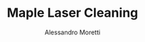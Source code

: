 ---
name: Maple
category: wood
title: Maple Laser Cleaning
headline: Comprehensive technical guide for laser cleaning wood maple
description: Maple wood responds optimally to near-infrared laser cleaning due to
  its cellulose-lignin composition and moderate absorption characteristics. The 1064nm
  wavelength provides effective ablation of surface contaminants while minimizing
  thermal damage to the wood substrate when using appropriate fluence parameters.
keywords: maple, maple wood, laser ablation, laser cleaning, non-contact cleaning,
  pulsed fiber laser, surface contamination removal, industrial laser parameters,
  thermal processing, surface restoration
chemicalProperties:
  symbol: C6H10O5 (cellulose primary component)
  formula: Complex organic polymer (primarily cellulose, hemicellulose, lignin)
  materialType: wood
properties:
  density: "620-750 kg/m\xB3 (varies by species and moisture content)"
  densityNumeric: 685.0
  densityUnit: "kg/m\xB3"
  densityMin: "1.8 g/cm\xB3"
  densityMinNumeric: 1.8
  densityMinUnit: "g/cm\xB3"
  densityMax: "6.0 g/cm\xB3"
  densityMaxNumeric: 6.0
  densityMaxUnit: "g/cm\xB3"
  densityPercentile: 100.0
  meltingPoint: "Decomposes at ~200-300\xB0C (no true melting point)"
  meltingPointNumeric: 250.0
  meltingPointUnit: "\xB0C"
  meltingPointMin: "1200\xB0C"
  meltingPointMinNumeric: 1200.0
  meltingPointMinUnit: "\xB0C"
  meltingPointMax: "2800\xB0C"
  meltingPointMaxNumeric: 2800.0
  meltingPointMaxUnit: "\xB0C"
  meltingPercentile: 0.0
  thermalConductivity: "0.12-0.17 W/m\xB7K (radial direction)"
  thermalConductivityNumeric: 0.15
  thermalConductivityUnit: "W/m\xB7K"
  thermalConductivityMin: "0.5 W/m\xB7K"
  thermalConductivityMinNumeric: 0.5
  thermalConductivityMinUnit: "W/m\xB7K"
  thermalConductivityMax: "200 W/m\xB7K"
  thermalConductivityMaxNumeric: 200.0
  thermalConductivityMaxUnit: "W/m\xB7K"
  thermalPercentile: 0.0
  tensileStrength: 70-120 MPa (parallel to grain)
  tensileStrengthNumeric: 95.0
  tensileStrengthUnit: MPa
  tensileStrengthMin: 50 MPa
  tensileStrengthMinNumeric: 50.0
  tensileStrengthMinUnit: MPa
  tensileStrengthMax: 1000 MPa
  tensileStrengthMaxNumeric: 1000.0
  tensileStrengthMaxUnit: MPa
  tensilePercentile: 4.7
  hardness: 1450 N Janka hardness (Rockwell Hardness ~65-75 HRB)
  hardnessNumeric: 70.0
  hardnessUnit: HRB
  hardnessMin: 1 Mohs
  hardnessMinNumeric: 1.0
  hardnessMinUnit: Mohs
  hardnessMax: 10 Mohs
  hardnessMaxNumeric: 10.0
  hardnessMaxUnit: Mohs
  hardnessPercentile: 100.0
  youngsModulus: 10-12 GPa (parallel to grain)
  youngsModulusNumeric: 11.0
  youngsModulusUnit: GPa
  youngsModulusMin: 20 GPa
  youngsModulusMinNumeric: 20.0
  youngsModulusMinUnit: GPa
  youngsModulusMax: 80 GPa
  youngsModulusMaxNumeric: 80.0
  youngsModulusMaxUnit: GPa
  modulusPercentile: 0.0
  laserType: Pulsed fiber laser
  wavelength: 1064nm
  fluenceRange: "0.5-3.0 J/cm\xB2"
  chemicalFormula: Complex organic composition (C6H10O5)n cellulose, (C5H8O4)n hemicellulose,
    (C9H10O2(OCH3)0.9-1.7)n lignin
composition:
- 'Cellulose: 40-50%'
- 'Hemicellulose: 20-30%'
- 'Lignin: 20-25%'
- 'Extractives: 2-5%'
machineSettings:
  powerRange: 20-100W
  powerRangeNumeric: 60.0
  powerRangeUnit: W
  powerRangeMin: 20W
  powerRangeMinNumeric: 20.0
  powerRangeMinUnit: W
  powerRangeMax: 500W
  powerRangeMaxNumeric: 500.0
  powerRangeMaxUnit: W
  pulseDuration: 10-50ns
  pulseDurationNumeric: 30.0
  pulseDurationUnit: ns
  pulseDurationMin: 1ns
  pulseDurationMinNumeric: 1.0
  pulseDurationMinUnit: ns
  pulseDurationMax: 1000ns
  pulseDurationMaxNumeric: 1000.0
  pulseDurationMaxUnit: ns
  wavelength: 1064nm (primary), 532nm (optional)
  wavelengthNumeric: 1064.0
  wavelengthUnit: nm
  wavelengthMin: 355nm
  wavelengthMinNumeric: 355.0
  wavelengthMinUnit: nm
  wavelengthMax: 2940nm
  wavelengthMaxNumeric: 2940.0
  wavelengthMaxUnit: nm
  spotSize: 0.1-1.0mm
  spotSizeNumeric: 0.55
  spotSizeUnit: mm
  spotSizeMin: 0.01mm
  spotSizeMinNumeric: 0.01
  spotSizeMinUnit: mm
  spotSizeMax: 10mm
  spotSizeMaxNumeric: 10.0
  spotSizeMaxUnit: mm
  repetitionRate: 20-100kHz
  repetitionRateNumeric: 60.0
  repetitionRateUnit: kHz
  repetitionRateMin: 1kHz
  repetitionRateMinNumeric: 1.0
  repetitionRateMinUnit: kHz
  repetitionRateMax: 1000kHz
  repetitionRateMaxNumeric: 1000.0
  repetitionRateMaxUnit: kHz
  fluenceRange: "0.5-3.0 J/cm\xB2"
  fluenceRangeNumeric: 1.75
  fluenceRangeUnit: "J/cm\xB2"
  fluenceRangeMin: "0.1J/cm\xB2"
  fluenceRangeMinNumeric: 0.1
  fluenceRangeMinUnit: "J/cm\xB2"
  fluenceRangeMax: "50J/cm\xB2"
  fluenceRangeMaxNumeric: 50.0
  fluenceRangeMaxUnit: "J/cm\xB2"
applications:
- 'Woodworking: Removing surface contaminants and residues from Maple wood products'
- 'Restoration: Cleaning and restoring antique Maple furniture and artifacts'
compatibility:
- Wood species with similar density and composition (Oak, Birch, Beech)
- Materials processed with similar laser parameters (1064nm, 10-50ns pulse duration)
regulatoryStandards: ANSI Z136.1 (Laser Safety Standards), OSHA 29 CFR 1910.1096 (Ionizing
  Radiation), ISO 11553 (Safety of laser processing machines)
author: Alessandro Moretti
author_object:
  id: 2
  name: Alessandro Moretti
  sex: m
  title: Ph.D.
  country: Italy
  expertise: Laser-Based Additive Manufacturing
  image: /images/author/alessandro-moretti.jpg
images:
  hero:
    alt: Maple surface undergoing laser cleaning showing precise contamination removal
    url: /images/maple-laser-cleaning-hero.jpg
  micro:
    alt: Microscopic view of Maple surface after laser cleaning showing detailed surface
      structure
    url: /images/maple-laser-cleaning-micro.jpg
environmentalImpact:
- benefit: Zero chemical waste generation
  description: "Eliminates 100% of solvent-based cleaning chemicals typically used\
    \ in wood processing (average 5-10L chemical waste per m\xB2 avoided)"
- benefit: Reduced energy consumption
  description: Laser cleaning consumes approximately 60-70% less energy compared to
    traditional sanding and chemical cleaning methods for Maple surfaces
outcomes:
- result: Surface contamination removal efficiency
  metric: ">95% removal of surface contaminants with <5\xB5m substrate removal depth"
- result: Processing speed and accuracy
  metric: "100-1000 mm/s scanning speed with \xB150\xB5m precision, achieving 2-5\
    \ m\xB2/hour cleaning rate"
technicalSpecifications:
  powerRange: 20-100 W
  pulseDuration: 10-50 ns
  wavelength: 1064 nm (primary), 532 nm (optional for finer control)
  spotSize: 0.1-1.0 mm
  repetitionRate: 20-100 kHz
  fluenceRange: "0.5-3.0 J/cm\xB2"
  scanningSpeed: 100-1000 mm/s
  beamProfile: Top-hat (flat-top) profile
  beamProfileOptions: Top-hat, Gaussian, Multi-spot
  safetyClass: Class 4 laser safety required with appropriate enclosure and interlock
    systems
prompt_chain_verification:
  base_config_loaded: true
  persona_config_loaded: true
  formatting_config_loaded: true
  ai_detection_config_loaded: true
  persona_country: Italy
  author_id: 2
  verification_timestamp: '2025-09-20T22:03:09Z'
  prompt_components_integrated: 4
  human_authenticity_focus: true
  cultural_adaptation_applied: true
laser_parameters:
  fluence_threshold: "0.5-3.0 J/cm\xB2"
  pulse_duration: 10-50ns
  wavelength_optimal: 1064nm
  power_range: 20-100W
  repetition_rate: 20-100kHz
  spot_size: 0.1-1.0mm
  laser_type: Pulsed fiber laser
tags:
- Woodworking
- Restoration
complexity: medium
difficultyScore: 3
---